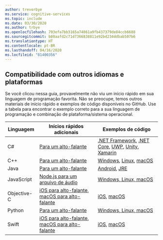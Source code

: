 ```yaml
---
author: trevorbye
ms.service: cognitive-services
ms.topic: include
ms.date: 03/30/2020
ms.author: trbye
ms.openlocfilehash: 793efa7bb3165a74861a9fb437379de84ccb6688
ms.sourcegitcommit: b80aafd2c71d7366838811e92bd234ddbab507b6
ms.translationtype: HT
ms.contentlocale: pt-BR
ms.lasthandoff: 04/16/2020
ms.locfileid: "81400356"
---
```

## <a name="additional-language-and-platform-support"></a>Compatibilidade com outros idiomas e plataformas

Se você clicou nessa guia, provavelmente não viu um início rápido em sua linguagem de programação favorita. Não se preocupe, temos outros materiais de início rápido e exemplos de código disponíveis no GitHub. Use a tabela para encontrar o exemplo correto para a sua linguagem de programação e combinação de plataforma/sistema operacional.

| Linguagem | Inícios rápidos adicionais | Exemplos de código |
|--|--|--|
| C# | [Para um alto-falante][1-speaker] | [.NET Framework][dotnet], [.NET Core][netcore], [UWP][uwp], [Unity][unity], [Xamarin][xamarin] |
| C++ | [Para um alto-falante][2-speaker] | [Windows][cpp-windows], [Linux][cpp-linux], [macOS][cpp-mac] |
| Java | [Para um alto-falante][3-speaker] | [Android][java-android], [JRE][java-jre] |
| JavaScript | [Node.js para um arquivo de áudio][js-node] | [Windows, Linux, macOS][js-code] |
| Objective-C | [iOS para alto-falante][obj-iOS-qck], [macOS para alto-falante][obj-macOS-qck] | [iOS][obj-iOS], [macOS][obj-macOS] |
| Python | [Para um alto-falante][4-speaker] | [Windows, Linux, macOS][python] |
| Swift | [iOS para alto-falante][swift-iOS-qck], [macOS para alto-falante][swift-macOS-qck] | [iOS][swift-iOS], [macOS][swift-macOS] |

[1-speaker]: ../../../../quickstarts/text-to-speech.md?pivots=programming-language-csharp

[dotnet]: https://github.com/Azure-Samples/cognitive-services-speech-sdk/tree/master/quickstart/csharp/dotnet
[netcore]: https://github.com/Azure-Samples/cognitive-services-speech-sdk/tree/master/quickstart/csharp/dotnetcore
[uwp]: https://github.com/Azure-Samples/cognitive-services-speech-sdk/tree/master/quickstart/csharp/uwp
[unity]: https://github.com/Azure-Samples/cognitive-services-speech-sdk/tree/master/quickstart/csharp/unity
[xamarin]: https://github.com/Azure-Samples/cognitive-services-speech-sdk/tree/master/quickstart/csharp/xamarin

[2-speaker]: ../../../../quickstarts/text-to-speech.md?pivots=programming-language-cpp

[cpp-windows]: https://github.com/Azure-Samples/cognitive-services-speech-sdk/tree/master/quickstart/cpp/windows
[cpp-linux]: https://github.com/Azure-Samples/cognitive-services-speech-sdk/tree/master/quickstart/cpp/linux
[cpp-mac]: https://github.com/Azure-Samples/cognitive-services-speech-sdk/tree/master/quickstart/cpp/macos

[3-speaker]: ../../../../quickstarts/text-to-speech.md?pivots=programming-language-java

[java-android]: https://github.com/Azure-Samples/cognitive-services-speech-sdk/tree/master/quickstart/java/android
[java-jre]: https://github.com/Azure-Samples/cognitive-services-speech-sdk/tree/master/quickstart/java/jre

[js-node]: https://github.com/Azure-Samples/cognitive-services-speech-sdk/tree/master/quickstart/javascript/node/text-to-speech
[js-code]: https://github.com/Azure-Samples/cognitive-services-speech-sdk/tree/master/quickstart/javascript

[obj-iOS-qck]: https://github.com/Azure-Samples/cognitive-services-speech-sdk/tree/master/quickstart/objectivec/ios/text-to-speech
[obj-macOS-qck]: https://github.com/Azure-Samples/cognitive-services-speech-sdk/tree/master/quickstart/objectivec/macos/text-to-speech

[obj-iOS]: https://github.com/Azure-Samples/cognitive-services-speech-sdk/tree/master/quickstart/objectivec/ios
[obj-macOS]: https://github.com/Azure-Samples/cognitive-services-speech-sdk/tree/master/quickstart/objectivec/macos

[4-speaker]: ../../../../quickstarts/text-to-speech.md?pivots=programming-language-python

[python]: https://github.com/Azure-Samples/cognitive-services-speech-sdk/tree/master/quickstart/python

[swift-iOS-qck]: https://github.com/Azure-Samples/cognitive-services-speech-sdk/tree/master/quickstart/swift/ios/text-to-speech
[swift-macOS-qck]: https://github.com/Azure-Samples/cognitive-services-speech-sdk/tree/master/quickstart/swift/macos/text-to-speech

[swift-iOS]: https://github.com/Azure-Samples/cognitive-services-speech-sdk/tree/master/quickstart/swift/ios
[swift-macOS]: https://github.com/Azure-Samples/cognitive-services-speech-sdk/tree/master/quickstart/swift/macos
